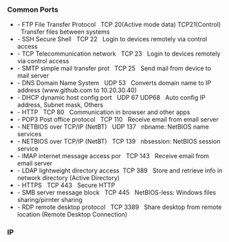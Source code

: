 

### Common Ports
<ul>
  <li>- FTP File Transfer Protocol     &nbsp;   TCP 20(Active mode data) TCP21(Control) &nbsp;  Transfer files between systems </li>
  <li>- SSH Secure Shell                &nbsp;  TCP 22                                 &nbsp;   Login to devices remotely via control access</li>
  <li>- TCP Telecommunication network    &nbsp; TCP 23                                &nbsp;    Login to devices remotely via control access </li>
  <li> - SMTP simple mail transfer prot  &nbsp;  TCP 25                                &nbsp;    Send mail from device to mail server</li>
  <li>- DNS Domain Name System          &nbsp;  UDP 53                                 &nbsp;   Converts domain name to IP address (www.github.com to 10.20.30.40)</li>
  <li>- DHCP dynamic host config port   &nbsp;  UDP 67  UDP68                          &nbsp;   Auto config IP address, Subnet mask, Others</li>
  <li>- HTTP                            &nbsp;  TCP 80                                 &nbsp;   Communication in browser and other apps</li>
  <li>- POP3  Post office protocol      &nbsp;  TCP 110                                 &nbsp;  Receive email from email server</li>
  <li>- NETBIOS over TCP/IP (NetBT)     &nbsp;  UDP 137                                  &nbsp; nbname: NetBIOS name services </li>
  <li>- NETBIOS over TCP/IP (NetBT)      &nbsp; TCP 139                                 &nbsp;  nbsession: NetBIOS session service</li>
  <li>- IMAP internet message access por &nbsp; TCP 143                                &nbsp;   Receive email from email server</li>
  <li>- LDAP lightweight directory access &nbsp;TCP 389                                &nbsp;   Store and retrieve info in network directory (Active Directory)</li>
  <li>- HTTPS                            &nbsp; TCP 443                               &nbsp;    Secure HTTP </li>
  <li>- SMB server message block        &nbsp;  TCP 445                               &nbsp;    NetBIOS-less: Windows files sharing/pirnter sharing </li>
  <li>- RDP remote desktop protocol     &nbsp;  TCP 3389                              &nbsp;    Share desktop from remote location (Remote Desktop Connection) </li>
</ul>

### IP 
